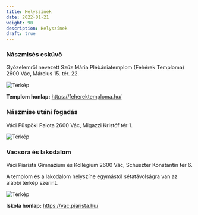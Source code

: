 ```yaml
---
title: Helyszínek
date: 2022-01-21
weight: 90
description: Helyszínek
draft: true
---
```




### Nászmisés esküvő

Győzelemről nevezett Szűz Mária Plébániatemplom (Fehérek Temploma)
2600 Vác, Március 15. tér. 22.

![Térkép](/images/feherek.jpg)


**Templom honlap:** https://feherektemploma.hu/



### Nászmise utáni fogadás

Váci Püspöki Palota
2600 Vác, Migazzi Kristóf tér 1.

![Térkép](/images/puspokipalota.jpg)

### Vacsora és lakodalom

Váci Piarista Gimnázium és Kollégium
2600 Vác, Schuszter Konstantin tér 6.

A templom és a lakodalom helyszíne egymástól sétatávolságra van az alábbi térkép
szerint.

![Térkép](/images/templom-iskola.jpg)

**Iskola honlap:** https://vac.piarista.hu/
